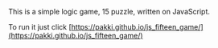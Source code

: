 This is a simple logic game, 15 puzzle, written on JavaScript.

To run it just click [https://pakki.github.io/js_fifteen_game/](https://pakki.github.io/js_fifteen_game/)
